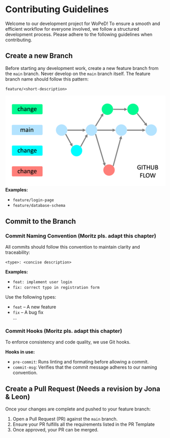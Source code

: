 
# Contributing Guidelines

Welcome to our development project for WoPeD! To ensure a smooth and efficient workflow for everyone involved, we follow a structured development process. Please adhere to the following guidelines when contributing.

## Create a new Branch 

Before starting any development work, create a new feature branch from the `main` branch. Never develop on the `main` branch itself. The feature branch name should follow this pattern:

```
feature/<short-description>
```
![GitHub Flow Branching Strategy](GitHubFlow.png)
**Examples:**
- `feature/login-page`
- `feature/database-schema` 

## Commit to the Branch

### Commit Naming Convention (Moritz pls. adapt this chapter)

All commits should follow this convention to maintain clarity and traceability:

```
<type>: <concise description>
```

**Examples:**
- `feat: implement user login`
- `fix: correct typo in registration form`

Use the following types:
- `feat` – A new feature  
- `fix` – A bug fix  
... 

### Commit Hooks (Moritz pls. adapt this chapter)

To enforce consistency and code quality, we use Git hooks.

**Hooks in use:**
- `pre-commit`: Runs linting and formating before allowing a commit.  
- `commit-msg`: Verifies that the commit message adheres to our naming convention.  

## Create a Pull Request (Needs a revision by Jona & Leon)

Once your changes are complete and pushed to your feature branch:

1. Open a Pull Request (PR) against the `main` branch.
2. Ensure your PR fulfills all the requirements listed in the PR Template
5. Once approved, your PR can be merged.

